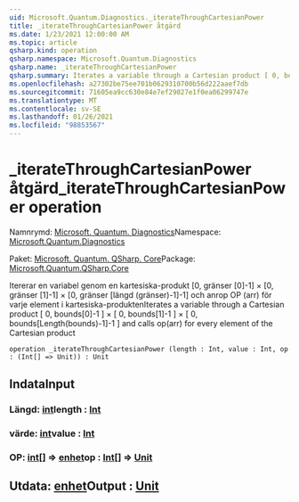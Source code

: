 ```yaml
---
uid: Microsoft.Quantum.Diagnostics._iterateThroughCartesianPower
title: _iterateThroughCartesianPower åtgärd
ms.date: 1/23/2021 12:00:00 AM
ms.topic: article
qsharp.kind: operation
qsharp.namespace: Microsoft.Quantum.Diagnostics
qsharp.name: _iterateThroughCartesianPower
qsharp.summary: Iterates a variable through a Cartesian product [ 0, bounds[0]-1 ] × [ 0, bounds[1]-1 ] × [ 0, bounds[Length(bounds)-1]-1 ] and calls op(arr) for every element of the Cartesian product
ms.openlocfilehash: a27302be75ee701b0629310700b56d222aaef7db
ms.sourcegitcommit: 71605ea9cc630e84e7ef29027e1f0ea06299747e
ms.translationtype: MT
ms.contentlocale: sv-SE
ms.lasthandoff: 01/26/2021
ms.locfileid: "98853567"
---
```

# <a name="_iteratethroughcartesianpower-operation"></a><span data-ttu-id="11d88-102">_iterateThroughCartesianPower åtgärd</span><span class="sxs-lookup"><span data-stu-id="11d88-102">_iterateThroughCartesianPower operation</span></span>

<span data-ttu-id="11d88-103">Namnrymd: [Microsoft. Quantum. Diagnostics](xref:Microsoft.Quantum.Diagnostics)</span><span class="sxs-lookup"><span data-stu-id="11d88-103">Namespace: [Microsoft.Quantum.Diagnostics](xref:Microsoft.Quantum.Diagnostics)</span></span>

<span data-ttu-id="11d88-104">Paket: [Microsoft. Quantum. QSharp. Core](https://nuget.org/packages/Microsoft.Quantum.QSharp.Core)</span><span class="sxs-lookup"><span data-stu-id="11d88-104">Package: [Microsoft.Quantum.QSharp.Core](https://nuget.org/packages/Microsoft.Quantum.QSharp.Core)</span></span>


<span data-ttu-id="11d88-105">Itererar en variabel genom en kartesiska-produkt [0, gränser [0]-1] × [0, gränser [1]-1] × [0, gränser [längd (gränser)-1]-1] och anrop OP (arr) för varje element i kartesiska-produkten</span><span class="sxs-lookup"><span data-stu-id="11d88-105">Iterates a variable through a Cartesian product [ 0, bounds[0]-1 ] × [ 0, bounds[1]-1 ] × [ 0, bounds[Length(bounds)-1]-1 ] and calls op(arr) for every element of the Cartesian product</span></span>

```qsharp
operation _iterateThroughCartesianPower (length : Int, value : Int, op : (Int[] => Unit)) : Unit
```


## <a name="input"></a><span data-ttu-id="11d88-106">Indata</span><span class="sxs-lookup"><span data-stu-id="11d88-106">Input</span></span>

### <a name="length--int"></a><span data-ttu-id="11d88-107">Längd: [int](xref:microsoft.quantum.lang-ref.int)</span><span class="sxs-lookup"><span data-stu-id="11d88-107">length : [Int](xref:microsoft.quantum.lang-ref.int)</span></span>




### <a name="value--int"></a><span data-ttu-id="11d88-108">värde: [int](xref:microsoft.quantum.lang-ref.int)</span><span class="sxs-lookup"><span data-stu-id="11d88-108">value : [Int](xref:microsoft.quantum.lang-ref.int)</span></span>




### <a name="op--int--unit"></a><span data-ttu-id="11d88-109">OP: [int](xref:microsoft.quantum.lang-ref.int)[] => [enhet](xref:microsoft.quantum.lang-ref.unit)</span><span class="sxs-lookup"><span data-stu-id="11d88-109">op : [Int](xref:microsoft.quantum.lang-ref.int)[] => [Unit](xref:microsoft.quantum.lang-ref.unit)</span></span> 





## <a name="output--unit"></a><span data-ttu-id="11d88-110">Utdata: [enhet](xref:microsoft.quantum.lang-ref.unit)</span><span class="sxs-lookup"><span data-stu-id="11d88-110">Output : [Unit](xref:microsoft.quantum.lang-ref.unit)</span></span>

